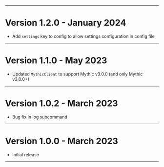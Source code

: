 ***

# Version 1.2.0 - January 2024

- Add `settings` key to config to allow settings configuration in config file

***

# Version 1.1.0 - May 2023

- Updated `MythicClient` to support Mythic v3.0.0 (and only Mythic v3.0.0+)

***

# Version 1.0.2 - March 2023

- Bug fix in log subcommand

***

# Version 1.0.0 - March 2023

- Initial release

***

